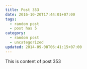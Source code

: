```yaml
---
title: Post 353
date: 2016-10-20T17:44:01+07:00
tags:
  - random post
  - post has 5
category:
  - random post
  - uncategorized
updated: 2014-09-08T06:41:15+07:00
---
```

This is content of post 353